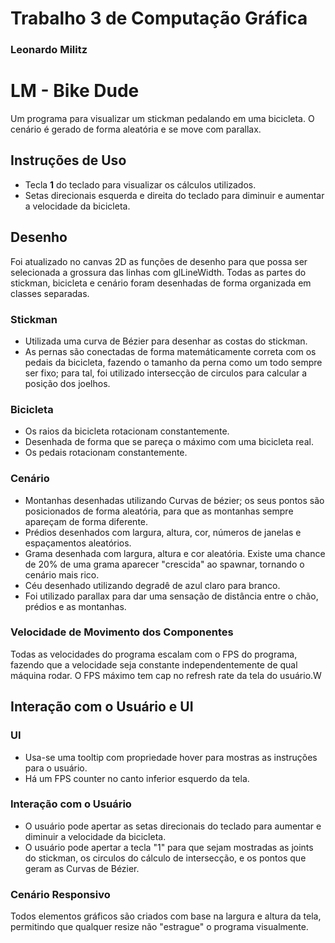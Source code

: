 # Trabalho 3 de Computação Gráfica
### Leonardo Militz
# LM - Bike Dude
Um programa para visualizar um stickman pedalando em uma bicicleta. O cenário é gerado de forma aleatória e se move com parallax.

## Instruções de Uso
- Tecla **1** do teclado para visualizar os cálculos utilizados.
- Setas direcionais esquerda e direita do teclado para diminuir e aumentar a velocidade da bicicleta.

## Desenho
Foi atualizado no canvas 2D as funções de desenho para que possa ser selecionada a grossura das linhas com glLineWidth. Todas as partes do stickman, bicicleta e cenário foram desenhadas de forma organizada em classes separadas.

### Stickman
- Utilizada uma curva de Bézier para desenhar as costas do stickman.
- As pernas são conectadas de forma matemáticamente correta com os pedais da bicicleta, fazendo o tamanho da perna como um todo sempre ser fixo; para tal, foi utilizado intersecção de circulos para calcular a posição dos joelhos. 

### Bicicleta
- Os raios da bicicleta rotacionam constantemente.
- Desenhada de forma que se pareça o máximo com uma bicicleta real.
- Os pedais rotacionam constantemente.

### Cenário
- Montanhas desenhadas utilizando Curvas de bézier; os seus pontos são posicionados de forma aleatória, para que as montanhas sempre apareçam de forma diferente.
- Prédios desenhados com largura, altura, cor, números de janelas e espaçamentos aleatórios. 
- Grama desenhada com largura, altura e cor aleatória. Existe uma chance de 20% de uma grama aparecer "crescida" ao spawnar, tornando o cenário mais rico.
- Céu desenhado utilizando degradê de azul claro para branco.
- Foi utilizado parallax para dar uma sensação de distância entre o chão, prédios e as montanhas.

### Velocidade de Movimento dos Componentes
Todas as velocidades do programa escalam com o FPS do programa, fazendo que a velocidade seja constante independentemente de qual máquina rodar. O FPS máximo tem cap no refresh rate da tela do usuário.W

## Interação com o Usuário e UI
###  UI
- Usa-se uma tooltip com propriedade hover para mostras as instruções para o usuário.
- Há um FPS counter no canto inferior esquerdo da tela.

### Interação com o Usuário
- O usuário pode apertar as setas direcionais do teclado para aumentar e diminuir a velocidade da bicicleta.
- O usuário pode apertar a tecla "1" para que sejam mostradas as joints do stickman, os circulos do cálculo de intersecção, e os pontos que geram as Curvas de Bézier.

### Cenário Responsivo
Todos elementos gráficos são criados com base na largura e altura da tela, permitindo que qualquer resize não "estrague" o programa visualmente.